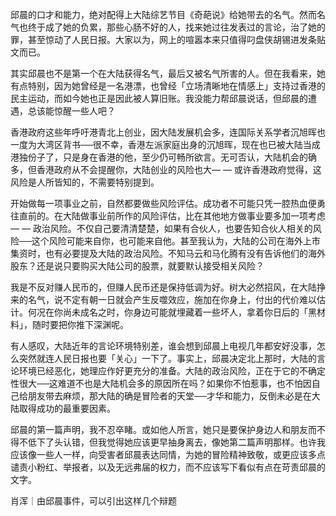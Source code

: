邱晨的口才和能力，绝对配得上大陆综艺节目《奇葩说》给她带去的名气。然而名气也终于成了她的负累，那些心肠不好的人，找来她过往发表过的言论，治了她的罪，甚至惊动了人民日报。大家以为，网上的喧嚣本来只值得叼盘侠胡锡进发条贴文而已。

其实邱晨也不是第一个在大陆获得名气，最后又被名气所害的人。但在我看来，她有点特别，因为她曾经是一名港漂，也曾经「立场清晰地在情感上」支持过香港的民主运动，而如今她也正是因此被人算旧账。我没能力帮邱晨说话，但邱晨的遭遇，总该能惊醒一些人吧？

香港政府这些年呼吁港青北上创业，因大陆发展机会多，连国际关系学者沉旭晖也一度为大湾区背书──很不幸，香港左派家庭出身的沉旭晖，现在也已被大陆当成港独份子了，只是身在香港的他，至少仍可畅所欲言。无可否认，大陆机会的确多，但香港政府从不会提醒你，大陆创业的风险也大— — 或许香港政府觉得，这风险是人所皆知的，不需要特别提到。

开始做每一项事业之前，自然都要做些风险评估。成功者不可能只凭一腔热血便勇往直前的。在大陆做事业前所作的风险评估，比在其他地方做事业要多加一项考虑— — 政治风险。不仅自己要清清楚楚，如果有合伙人，也要告知合伙人相关的风险──这个风险可能来自你，也可能来自他。甚至我认为，大陆的公司在海外上市集资时，也有必要提及大陆的政治风险。不知马云和马化腾有没有告诉他们的海外股东？还是说只要购买大陆公司的股票，就要默认接受相关风险？

我是不反对赚人民币的，但赚人民币还是保持低调为好。树大必然招风，在大陆挣来的名气，说不定有朝一日就会产生反噬效应，施加在你身上，付出的代价难以估计。何况在你尚未成名之时，你身边可能就埋藏着一些坏人，拿着你日后的「黑材料」，随时要把你推下深渊呢。

有人感叹，大陆近年的言论环境特别差，谁会想到邱晨上电视几年都安好没事，怎么突然就连人民日报也要「关心」一下了。事实上，邱晨决定北上那时，大陆的言论环境已经恶化，她理应作好更充分的准备。大陆的政治风险，正在于它的不确定性很大──这难道不也是大陆机会多的原因所在吗？如果你不怕惹事，也不怕因自己给朋友带去麻烦，那大陆的确是冒险者的天堂──才华和能力，反倒未必是在大陆取得成功的最重要因素。

邱晨的第一篇声明，我不忍卒睹。或如他人所言，她只是要保护身边人和朋友而不得不低下了头认错，但我觉得她应该更早抽身离去，像她第二篇声明那样。也许我应该像一些人一样，向受害者邱晨表达同情，为她的冒险精神致敬，或更应该多点谴责小粉红、举报者，以及无远弗届的权力，而不应该写下看似有点在苛责邱晨的文字。

肖浑｜由邱晨事件，可以引出这样几个辩题 
